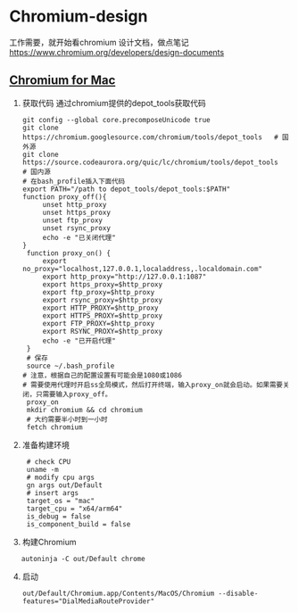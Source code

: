 # Chromium-design
工作需要，就开始看chromium 设计文档，做点笔记   
https://www.chromium.org/developers/design-documents    

## [Chromium for Mac](https://github.com/chromium/chromium/blob/main/docs/mac_build_instructions.md)
1. 获取代码
   通过chromium提供的depot_tools获取代码    
   ```shell
   git config --global core.precomposeUnicode true
   git clone https://chromium.googlesource.com/chromium/tools/depot_tools   # 国外源
   git clone https://source.codeaurora.org/quic/lc/chromium/tools/depot_tools    # 国内源
   # 在bash_profile插入下面代码 
   export PATH="/path to depot_tools/depot_tools:$PATH"
   function proxy_off(){
        unset http_proxy
        unset https_proxy
        unset ftp_proxy
        unset rsync_proxy
        echo -e "已关闭代理"
   }
    function proxy_on() {
        export no_proxy="localhost,127.0.0.1,localaddress,.localdomain.com"
        export http_proxy="http://127.0.0.1:1087"
        export https_proxy=$http_proxy
        export ftp_proxy=$http_proxy
        export rsync_proxy=$http_proxy
        export HTTP_PROXY=$http_proxy
        export HTTPS_PROXY=$http_proxy
        export FTP_PROXY=$http_proxy
        export RSYNC_PROXY=$http_proxy
        echo -e "已开启代理"
    }
    # 保存
    source ~/.bash_profile
   # 注意，根据自己的配置设置有可能会是1080或1086
   # 需要使用代理时开启ss全局模式，然后打开终端，输入proxy_on就会启动。如果需要关闭，只需要输入proxy_off。
    proxy_on
    mkdir chromium && cd chromium   
    # 大约需要半小时到一小时
    fetch chromium 
   ```
2. 准备构建环境
   ```shell
    # check CPU
    uname -m
    # modify cpu args
    gn args out/Default
    # insert args
    target_os = "mac"
    target_cpu = "x64/arm64"
    is_debug = false
    is_component_build = false
   ```
3. 构建Chromium
  ```shell
     autoninja -C out/Default chrome
  ```

4. 启动
   ```shell
   out/Default/Chromium.app/Contents/MacOS/Chromium --disable-features="DialMediaRouteProvider"
   ```